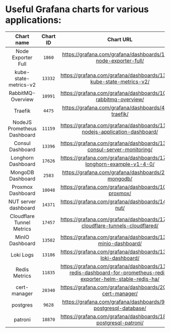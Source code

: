 # Useful Grafana charts for various applications:
|Chart name|Chart ID|Chart URL|
|:-:|:-:|:-:|
|Node Exporter Full|`1860`|https://grafana.com/grafana/dashboards/1860-node-exporter-full/|
|kube-state-metrics-v2|`13332`|https://grafana.com/grafana/dashboards/13332-kube-state-metrics-v2/
|RabbitMQ-Overview|`10991`|https://grafana.com/grafana/dashboards/10991-rabbitmq-overview/|
|Traefik|`4475`|https://grafana.com/grafana/dashboards/4475-traefik/|
|NodeJS Prometheus Dashboard|`11159`|https://grafana.com/grafana/dashboards/11159-nodejs-application-dashboard/|
|Consul Dashboard|`13396`|https://grafana.com/grafana/dashboards/13396-consul-server-monitoring/|
|Longhorn Dashboard|`17626`|https://grafana.com/grafana/dashboards/17626-longhorn-example-v1-4-0/|
|MongoDB Dashboard|`2583`|https://grafana.com/grafana/dashboards/2583-mongodb/
|Proxmox Dashboard|`10048`|https://grafana.com/grafana/dashboards/10048-proxmox/|
|NUT server dashboard|`14371`|https://grafana.com/grafana/dashboards/14371-nut/|
|Cloudflare Tunnel Metrics|`17457`|https://grafana.com/grafana/dashboards/17457-cloudflare-tunnels-cloudflared/|
|MinIO Dashboard| `13502` | https://grafana.com/grafana/dashboards/13502-minio-dashboard/
|Loki Logs| `13186` | https://grafana.com/grafana/dashboards/13186-loki-dashboard/
|Redis Metrics| `11835` | https://grafana.com/grafana/dashboards/11835-redis-dashboard-for-prometheus-redis-exporter-helm-stable-redis-ha/
|cert-manager|`20340`|https://grafana.com/grafana/dashboards/20340-cert-manager/
|postgres|`9628`|https://grafana.com/grafana/dashboards/9628-postgresql-database/
|patroni|`18870`|https://grafana.com/grafana/dashboards/18870-postgresql-patroni/
